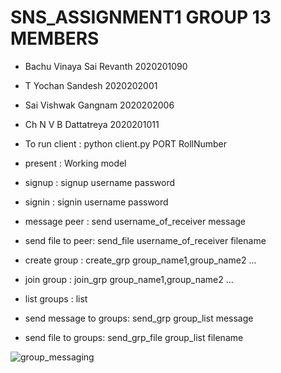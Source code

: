 # SNS_ASSIGNMENT1 GROUP 13 MEMBERS

* Bachu Vinaya Sai Revanth    2020201090
* T Yochan Sandesh            2020202001
* Sai Vishwak Gangnam         2020202006
* Ch N V B Dattatreya         2020201011


* To run client : python client.py PORT RollNumber

* present : Working model
* signup : signup username password
* signin : signin username password
* message peer : send username_of_receiver message
* send file to peer: send_file username_of_receiver filename
* create group : create_grp group_name1,group_name2 ...
* join group : join_grp group_name1,group_name2 ...
* list groups : list 
* send message to groups: send_grp group_list message
* send file to groups: send_grp_file group_list filename

![group_messaging](https://user-images.githubusercontent.com/70585835/105977141-0854f800-60b7-11eb-9dcd-54977cbfcd18.jpg)
